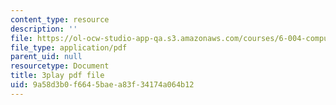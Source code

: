 ```yaml
---
content_type: resource
description: ''
file: https://ol-ocw-studio-app-qa.s3.amazonaws.com/courses/6-004-computation-structures-spring-2017/9a58d3b0f6645baea83f34174a064b12_br3mu-IK9N8.pdf
file_type: application/pdf
parent_uid: null
resourcetype: Document
title: 3play pdf file
uid: 9a58d3b0-f664-5bae-a83f-34174a064b12
---
```

